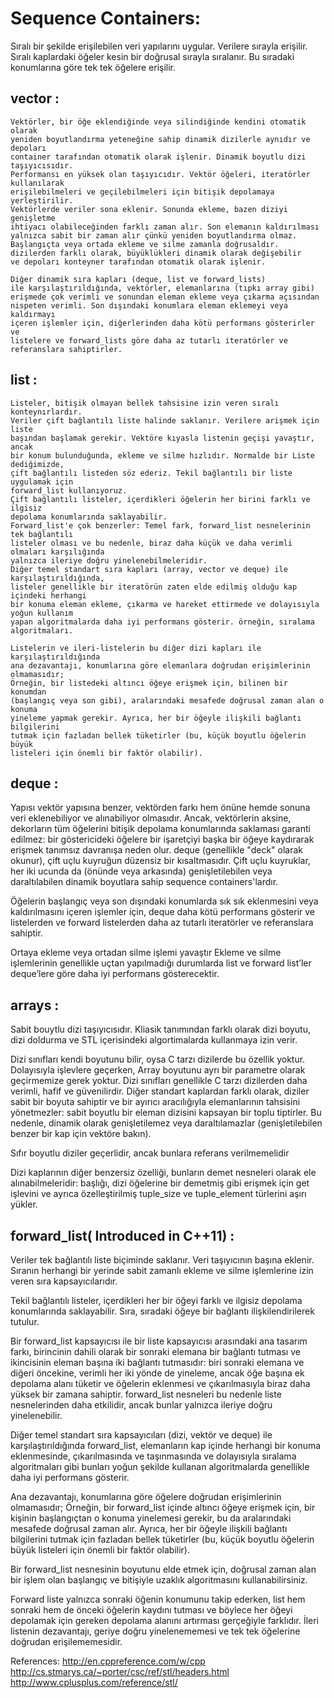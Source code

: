  # Sequence Containers: 
  Sıralı bir şekilde erişilebilen veri yapılarını uygular. Verilere sırayla erişilir. 
  Sıralı kaplardaki öğeler kesin bir doğrusal sırayla sıralanır. Bu sıradaki konumlarına göre tek tek öğelere erişilir.

   ## vector : 

    Vektörler, bir öğe eklendiğinde veya silindiğinde kendini otomatik olarak 
    yeniden boyutlandırma yeteneğine sahip dinamik dizilerle aynıdır ve depoları 
    container tarafından otomatik olarak işlenir. Dinamik boyutlu dizi taşıyıcısıdır. 
    Performansı en yüksek olan taşıyıcıdır. Vektör öğeleri, iteratörler kullanılarak 
    erişilebilmeleri ve geçilebilmeleri için bitişik depolamaya yerleştirilir. 
    Vektörlerde veriler sona eklenir. Sonunda ekleme, bazen diziyi genişletme 
    ihtiyacı olabileceğinden farklı zaman alır. Son elemanın kaldırılması 
    yalnızca sabit bir zaman alır çünkü yeniden boyutlandırma olmaz. 
    Başlangıçta veya ortada ekleme ve silme zamanla doğrusaldır.
    dizilerden farklı olarak, büyüklükleri dinamik olarak değişebilir 
    ve depoları konteyner tarafından otomatik olarak işlenir.

    Diğer dinamik sıra kapları (deque, list ve forward_lists) 
    ile karşılaştırıldığında, vektörler, elemanlarına (tıpkı array gibi) 
    erişmede çok verimli ve sonundan eleman ekleme veya çıkarma açısından 
    nispeten verimli. Son dışındaki konumlara eleman eklemeyi veya kaldırmayı 
    içeren işlemler için, diğerlerinden daha kötü performans gösterirler ve 
    listelere ve forward_lists göre daha az tutarlı iteratörler ve 
    referanslara sahiptirler.


   ## list : 
    Listeler, bitişik olmayan bellek tahsisine izin veren sıralı konteynırlardır. 
    Veriler çift bağlantılı liste halinde saklanır. Verilere arişmek için liste 
    başından başlamak gerekir. Vektöre kıyasla listenin geçişi yavaştır, ancak 
    bir konum bulunduğunda, ekleme ve silme hızlıdır. Normalde bir Liste dediğimizde, 
    çift bağlantılı listeden söz ederiz. Tekil bağlantılı bir liste uygulamak için 
    forward_list kullanıyoruz. 
    Çift bağlantılı listeler, içerdikleri öğelerin her birini farklı ve ilgisiz 
    depolama konumlarında saklayabilir. 
    Forward_list'e çok benzerler: Temel fark, forward_list nesnelerinin tek bağlantılı
    listeler olması ve bu nedenle, biraz daha küçük ve daha verimli olmaları karşılığında 
    yalnızca ileriye doğru yinelenebilmeleridir.
    Diğer temel standart sıra kapları (array, vector ve deque) ile karşılaştırıldığında, 
    listeler genellikle bir iteratörün zaten elde edilmiş olduğu kap içindeki herhangi 
    bir konuma eleman ekleme, çıkarma ve hareket ettirmede ve dolayısıyla yoğun kullanım 
    yapan algoritmalarda daha iyi performans gösterir. örneğin, sıralama algoritmaları.
    
    Listelerin ve ileri-listelerin bu diğer dizi kapları ile karşılaştırıldığında 
    ana dezavantajı, konumlarına göre elemanlara doğrudan erişimlerinin olmamasıdır; 
    Örneğin, bir listedeki altıncı öğeye erişmek için, bilinen bir konumdan 
    (başlangıç ​​veya son gibi), aralarındaki mesafede doğrusal zaman alan o konuma 
    yineleme yapmak gerekir. Ayrıca, her bir öğeyle ilişkili bağlantı bilgilerini 
    tutmak için fazladan bellek tüketirler (bu, küçük boyutlu öğelerin büyük 
    listeleri için önemli bir faktör olabilir). 

   ## deque : 

   Yapısı vektör yapısına benzer, vektörden farkı hem önüne hemde sonuna 
   veri eklenebiliyor ve alınabiliyor olmasıdır. Ancak, vektörlerin aksine, dekorların 
   tüm öğelerini bitişik depolama konumlarında saklaması garanti edilmez: bir 
   göstericideki öğelere bir işaretçiyi başka bir öğeye kaydırarak erişmek tanımsız 
   davranışa neden olur. deque (genellikle "deck" olarak okunur), 
   çift uçlu kuyruğun düzensiz bir kısaltmasıdır. Çift uçlu kuyruklar, her iki ucunda 
   da (önünde veya arkasında) genişletilebilen veya daraltılabilen dinamik boyutlara 
   sahip sequence containers'lardır.

   Öğelerin başlangıç ​​veya son dışındaki konumlarda sık sık eklenmesini veya 
   kaldırılmasını içeren işlemler için, deque daha kötü performans gösterir 
   ve listelerden ve forward listelerden daha az tutarlı iteratörler 
   ve referanslara sahiptir.
    
   Ortaya ekleme veya ortadan silme işlemi yavaştır
   Ekleme ve silme işlemlerinin genellikle uçtan yapılmadığı durumlarda list ve 
   forward list’ler deque’lere göre daha iyi performans gösterecektir.

   ## arrays : 

   Sabit bouytlu dizi taşıyıcısıdır. Kliasik tanımından farklı olarak dizi boyutu, dizi 
   doldurma ve STL içerisindeki algortimalarda kullanmaya izin verir. 

   Dizi sınıfları kendi boyutunu bilir, oysa C tarzı dizilerde bu özellik yoktur. 
   Dolayısıyla işlevlere geçerken, Array boyutunu ayrı bir parametre olarak geçirmemize gerek yoktur.
   Dizi sınıfları genellikle C tarzı dizilerden daha verimli, hafif ve güvenilirdir.
   Diğer standart kaplardan farklı olarak, diziler sabit bir boyuta sahiptir ve bir 
   ayırıcı aracılığıyla elemanlarının tahsisini yönetmezler: sabit boyutlu bir eleman 
   dizisini kapsayan bir toplu tiptirler. Bu nedenle, dinamik olarak genişletilemez 
   veya daraltılamazlar (genişletilebilen benzer bir kap için vektöre bakın).

   Sıfır boyutlu diziler geçerlidir, ancak bunlara referans verilmemelidir 

   Dizi kaplarının diğer benzersiz özelliği, bunların demet nesneleri olarak ele alınabilmeleridir:
   <array> başlığı, dizi öğelerine bir demetmiş gibi erişmek için get işlevini ve ayrıca özelleştirilmiş 
   tuple_size ve tuple_element türlerini aşırı yükler.


   ## forward_list( Introduced in C++11) : 
   Veriler tek bağlantılı liste biçiminde saklanır. 
   Veri taşıyıcının başına eklenir. Sıranın herhangi bir yerinde sabit zamanlı ekleme ve 
   silme işlemlerine izin veren sıra kapsayıcılarıdır.

   Tekil bağlantılı listeler, içerdikleri her bir öğeyi farklı ve ilgisiz depolama konumlarında 
   saklayabilir. Sıra, sıradaki öğeye bir bağlantı ilişkilendirilerek tutulur.

   Bir forward_list kapsayıcısı ile bir liste kapsayıcısı arasındaki ana tasarım farkı, birincinin 
   dahili olarak bir sonraki elemana bir bağlantı tutması ve ikincisinin eleman başına iki bağlantı 
   tutmasıdır: biri sonraki elemana ve diğeri öncekine, verimli her iki yönde de yineleme, ancak öğe 
   başına ek depolama alanı tüketir ve öğelerin eklenmesi ve çıkarılmasıyla biraz daha yüksek bir 
   zamana sahiptir. forward_list nesneleri bu nedenle liste nesnelerinden daha etkilidir, ancak bunlar 
   yalnızca ileriye doğru yinelenebilir.

   Diğer temel standart sıra kapsayıcıları (dizi, vektör ve deque) ile karşılaştırıldığında forward_list, 
   elemanların kap içinde herhangi bir konuma eklenmesinde, çıkarılmasında ve taşınmasında ve dolayısıyla 
   sıralama algoritmaları gibi bunları yoğun şekilde kullanan algoritmalarda genellikle daha iyi performans 
   gösterir.

   Ana dezavantajı, konumlarına göre öğelere doğrudan erişimlerinin olmamasıdır; Örneğin, bir forward_list 
   içinde altıncı öğeye erişmek için, bir kişinin başlangıçtan o konuma yinelemesi gerekir, bu da aralarındaki 
   mesafede doğrusal zaman alır. Ayrıca, her bir öğeyle ilişkili bağlantı bilgilerini tutmak için fazladan 
   bellek tüketirler (bu, küçük boyutlu öğelerin büyük listeleri için önemli bir faktör olabilir).

   Bir forward_list nesnesinin boyutunu elde etmek için, doğrusal zaman alan bir işlem olan başlangıç ​​ve 
   bitişiyle uzaklık algoritmasını kullanabilirsiniz.

   Forward liste yalnızca sonraki öğenin konumunu takip ederken, list hem sonraki hem de önceki öğelerin kaydını 
   tutması ve böylece her öğeyi depolamak için gereken depolama alanını artırması gerçeğiyle farklıdır. 
   İleri listenin dezavantajı, geriye doğru yinelenememesi ve tek tek öğelerine doğrudan erişilememesidir.

   



References:
    http://en.cppreference.com/w/cpp
    http://cs.stmarys.ca/~porter/csc/ref/stl/headers.html
    http://www.cplusplus.com/reference/stl/
